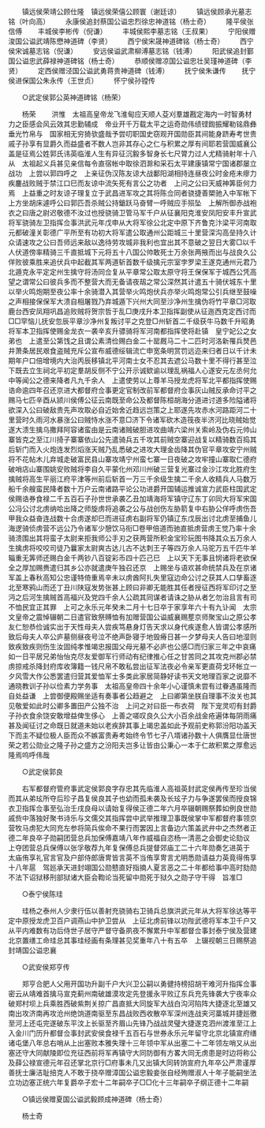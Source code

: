 <!-- { "loadSidebar": true } -->
　　镇远侯荣靖公顾仕隆　镇远侯荣僖公顾寰（谢廷谅） 
　　镇远侯顾承光墓志铭（叶向高） 
　　永康侯追封蔡国公谥忠烈徐忠神道铭（杨士奇） 
　　隆平侯张信傅 
　　丰城侯李彬传（倪谦） 
　　丰城侯熙李墓志铭（王叔果） 
　　宁阳侯赠浚国公谥武靖陈懋神道碑（李贤） 
　　西宁侯宋晟神道碑铭（杨士奇） 
　　西宁侯宋诚墓志铭（倪谦） 
　　安远侯谥武肃柳溥墓志铭（钱溥） 
　　阳武侯追封鄞国公谥忠武薛禄神道碑铭（杨士奇） 
　　恭顺侯赠凉国公谥忠壮吴瑾神道碑（李贤） 
　　定西侯赠泾国公谥武勇蒋贵神道碑（钱溥） 
　　抚宁侯朱谦传 
　　抚宁侯进保国公朱永传（王世贞） 
　　怀宁侯孙镗传 

　　○武定侯郭公英神道碑铭（杨荣） 

　　杨荣 
　　洪惟　太祖高皇帝龙飞淮甸应天顺人芟刈羣雄戡定海内一时智勇材力之臣感会风云效其忠勤辅成　帝业开千万载太平之运奇勋伟绩铿鍧振耀勒铭鼎彝垂光竹帛与　国家相无穷猗欤盛哉予尝叨职国史窃观开国勋臣其间能身跻寿考世贵戚子孙享有显爵久而益盛者不数人岂非其存心之仁与积累之厚有间耶若营国威襄公盖是征焉公姓郭氏讳英临淮人生有异征沉毅多智身长七尺膂力过人尤精骑射年十八从　太祖起义兵甚见亲信每令直宿帐中取徐泗滁和采石太平建康镇常宁国诸郡屡立战功　上尝以郭四呼之　上亲征伪汉陈友谅大战鄱阳湖相持连昼夜公时金疮未瘳力疾鏖战败贼于禁江口巳而友谅中流矢死有言公之功者　上问之公曰天威神筭臣何力焉　上益重之时友谅子理复立于武昌进军攻之其将陈佥同者骁捷善槊驰入中军帐下　上方坐胡床遽呼公曰郭匹吾杀贼公持鎗跃马奋臂一呼贼应手殒坠　上解所御赤战袍衣之曰唐之尉迟敬德不汝过也授骁骑卫管马军千户从征襄阳克淮安凤阳安丰升宣武将军骁骑左卫指挥佥事洪武元年戊申从大将军徐公北定中原下齐鲁克汴梁平河南取元都破潼关彰德广平所至有功初大将军遣公取通州公距城三十里营深沟高垒持久计众请速攻之公曰吾师远来敌以逸待劳攻城非我利也宜出其不意破之翌日大雾□以千人伏道傍率精骑三千直抵城下元将五十八国公帅敢死士万余张两掖而出与战良久公佯败彼乘胜来追伏兵中起截其军两道斩首数千级擒元宗室孛罗梁王遂克通州元君乃北遁克永平定定州生擒守将汤同佥复从平章常公取太原守将王保保军于城西公凭高望之谓常公曰彼兵多而不整营大而无备请夜刼之常公深然其计遣五十骑伏城东十里以举火鸣炮期至夜公率十余骑潜入其营举火鸣炮伏兵亦举火鸣炮常公引兵继至鼓噪之声相接保保军大溃自相屠戮乃弃城遁下兴州大同至沙净州生擒伪将竹平章□河取鹿台西安凤翔巩昌追败贼将贺宗哲于乱□庚戌升本卫指挥副使从征迤西克定西讨而□□罕恼儿抚安忽辰平章沙净州复叛讨平之克登□州斩首二千级获牛马数千升昭勇将军本卫指挥使赐金龙衣一袭辛亥升骠骑将军河南都指挥使将赴镇　皇宁妃公之女弟也　上遣至公第饯之且谓公素清俭赐白金二十罂厩马二十二匹时河洛新罹兵燹邑井萧条居民艰食盗贼充斥公宣布威德绥辑流亡申宽条明赏罚远迩来归者日以千计未期年户口倍增境内大治丙辰移镇北平河南士女不忍其去遮公马数十里不得行甚至泣下既去立生祠北平初定羣胡反侧不宁公开示诚欵谕以理乱祸福人心遂安元左丞何允中等闻公之德来降者凡九千余人　上遣使劳以上尊羊马授龙虎将军北平都指挥使赐诰命逾四年召还京进大都督府佥事更定官制改前军都督府佥事灰山贼反承命讨平之赐马七匹辛酉从颕川侯傅公征云南既至命公及都督陈桓胡海分道进讨道多险隘诸将欲深入公曰破敌贵先声攻取必自近始舍近趋远岂策之上耶遂先攻赤水河路距河二十里营时久雨河水暴涨公曰贼恃水涨不意□济下令诸军砍木造筏夜半济河比晓贼始觉遂大溃生擒乌撒拜阿容诸蛮由是云南诸贼破胆进攻曲靖六梁州关索岭及伪右元帅山寨皆克之至江川掎子寨寨依山公先遣骑兵五千攻其前贼空寨迎战复以精骑数百捣其后斩门而入火炮连发烈熖涨天贼乃乱悉破之进攻大理金齿降其伪官平章攻安宁州贼将不花帖木儿弃城走破富民县山寨攻靖宁州蛮七寨一日夜破之攻牢撞山寨取仁德府破哨店山寨围姚安败贼将李自久平蒙化州邓川州破三营复光寨过金沙江攻北胜府生擒贼将高生平丽江府平津等州前后斩首一万三千余级生擒二千余人收精兵人马数万船千余艘蛮民降者数十万户云南诸路平论公功进爵开国辅运推诚宣力武臣柱国武定侯赐诰券食禄二千五百石子孙世世承袭乙丑加靖海将军镇守辽东丁卯同大将军宋国公冯公讨北虏纳哈出降之师旋虏将追袭之公与战创伤左胁箭复中右胁公佯呼虏伤吾甲我众益奋连战数十合虏遂却巳而进征虏右副将军仍镇辽东戊辰出讨北虏至捕鱼儿海逻骑侦虏营不远公乃令诸军少憩饮马衔□卷甲倍道而驰直抵虏营虏王觉乃率十余骑溃围出其将蛮子太尉来拒我师公手刃之获两营所积金宝珍玩图书降其众五万余人生擒虏将咬咬司徒乃曩家太尉爽古达儿古不达刺王子等四万余人马驼万五千匹牛羊辎重无筭师还赐白金千两钞八百锭彩币四十匹己巳　上以天下无事且悯诸将老欲保全之厚加赐赉遣归其乡公亦就遣庚午独召还京　上赐坐与语欢甚命统禁兵及在京诸军盖上春秋高知公忠谨特倚重焉辛未以虏酋阿扎失里寇边命公讨之获其人口孳畜逐北至寒鸦山而还丁丑川陕寇发势张甚上顾曰非卿无能胜其任者授征西将军印讨之至沔之后河生擒贼首高福兴及党四千余人公疏其同谋者请诛之胁从者乞勿治且言有司不恤民宜正其罪　上可之永乐元年癸未二月十七日卒于家享年六十有九讣闻　太宗文皇帝之震悼辍朝二日遣官致祭赙恤有加赠营国公谥威襄赐塟京师聚宝山之原公孝友仁恕恭俭诚实出于天性母夫人尝疾笃悬身灯告天求以身代疾遂愈人皆谓公孝感所致后母夫人卒公庐墓侧昼夜号泣不绝声卧寝于地毁瘠日甚一夕梦母夫人告曰地湿则致疾致疾则伤生汝固纯孝惟竭忠报国父母光墓不必庐也公感□而归家三年之中哀痛如一日平居兄弟怡怡克尽友爱御军行师动有纪律推心任之甘苦同之其攻克州郡必禁虏掠戒杀降封府库收簿籍一钱尺帛不敢私尝出征军法夜必令亲军更直荷戈环帐立一夕风雪大作公悉罢遣归营其爱恤军士多类此家居简静好读书天文地理百家之说靡不通晓教训子孙以俭素力学务事　太祖高皇帝四十余年小心谨慎未尝有过眷遇虽隆而自处益谦　上尝御便殿赐坐适有奏事者公趋避之　上曰卿第坐朕自理事不汝关也其见敬爱如此时公卿多置田产公独不治　上问之对曰臣一布衣荷　陛下宠灵叨有封爵子孙衣食余饶安敢增益俾生侈心　上善之嗟叹良久公大小百余战金疮遍体每阴雨痛甚及闻征讨之命既日就道未始以老疾辞其事上竭忠盖如此予观前史称郭汾阳功盖天下而主不疑位极人臣而众不嫉富贵寿考始终令节七子八壻诸孙数十人俱膺显仕唐世荣之若公勋业之隆子孙之盛方之汾阳夫岂多让皆由公秉心一本于仁故积累之厚愈远隆焉呜呼伟哉 

　　○武定侯郭良 

　　右军都督府管府事武定侯郭良字存忠其先临淮人高祖英封武定侯再传至珍当侯而其从弟玹所夺后珍子昌复侯良其子也幼而孤未袭及长玹子力与争遂罢侯而授良锦衣卫指挥佥事至弘治壬戌良母以请始复得侯正德二年六月卒辍朝赐祭葬如例良世勋戚赀中落独好聚书诗乐与文儒交其指挥尝中武举推理卫事既侯掌中军都督府事领京营牧马虏犯大同充左参将简兵俟命不果行而罢因上言备边六策盖武弁中之杰然者正德二年良卒子勋嗣团营总兵加保傅嘉靖八年作威福自恣杨一清恶之会御史论劾议　上夺团营总兵保傅以张孚敬荐九年复保傅总兵提督郊庙工二十六年勋奏乞进英于　太庙侑享礼官言官及户部侍郎唐冑皆言英不当侑享冑言尤明悉勋请益力英竟得侑享十八年扈　驾廵承天进封翊国公勋戆直好指摘人夏言恶之二十年都给事中高时劾勋不法下诏狱移刑部狱诸大臣会鞫论当死留中勋死于狱久之勋子守干得　旨准□ 

　　○泰宁侯陈珪 

　　珪杨之泰州人少隶行伍以善射充骁骑右卫骑兵总旗洪武元年从大将军徐达等平定中原授龙虎卫百户调燕山中护卫尝从　上征北虏前锋以功陛武德将军本卫千户又从平内难数有功后侍世子居守严督守备夙夜不懈累升中军都督佥事封泰宁侯及营建北京置缮工命珪总其事珪经画有条理甚见奖重年八十有五卒　上辍视朝三日赐祭追封靖国公谥忠襄 

　　○武安侯郑亨传 

　　郑亨合肥人父用开国功升副千户大兴卫公嗣以勇徤持榜招胡干难河升指挥佥事密云从靖难首擒马宣克蓟州南破雄漠攻定先登援永平败辽东兵充先锋袭大宁夜率众破郑村坝上兵乘胜西破紫荆关掠广昌直抵大同旋军大战白沟河陷阵大捷逐北至雄又南出攻济南再攻沧州绝饷道南驱至东昌战败西收散卒军深州连战夹河藁城并捷廵徼至河上还屯完遂破东平汶上长驱至齐眉山先锋乃战战灵璧大捷遂克泗州渡淮至江上入金川门历升都督佥事封武安侯食禄千五百石与世券永乐元年留守北京北镇宣府缮诸屯堡八年总右哨从上出塞败本雅失理十三年领中军从出塞二十二年领左哨又从出塞还守大同献陵即位充征西前将军再镇守大同防御有方畧大同无虏患是时边将称公及薛公禄宣德元年召还掌北京行□府事未几又出镇大同转饷宣府九年卒公严肃谨厚善抚士廉洁耻掊克人不敢于挠卒赠漳国公谥忠毅妾张自经殉赠淑人十年子能嗣坐法立功边塞正统六年复爵卒子宏十二年嗣卒子□□化十三年嗣卒子纲正德十二年嗣 

　　○镇远侯赠夏国公谥武毅顾成神道碑（杨士奇） 

　　杨士奇 

